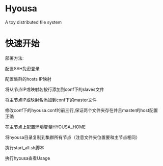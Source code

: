 # Hyousa
A toy distributed file system
# 快速开始
部署方法:

配置SSH免密登录

配置集群的hosts IP映射

将从节点IP或映射名按行添加到conf下的slaves文件

将主节点IP或映射名添加到conf下的master文件

修改conf下的hyousa.conf的前三行,保证两个文件夹存在并且master的host配置正确

在主节点上配置环境变量HYOUSA_HOME

将hyousa目录复制到集群所有节点（注意文件夹位置要和主节点相同）

执行start_all.sh脚本

执行hyousa查看Usage
